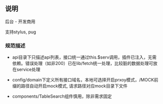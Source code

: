 ## 说明

后台 - 开发商用

支持stylus, pug

### 规范描述

- api目录下只描述api列表，接口统一通过this.$serv调用，插件已注入，无需依赖。错误处理（如非200）已在lib/fetch统一处理，比较脏的数据处理可放在service处理

- config/domain下定义所有接口域名，本地可选择开启prxoy模式，/MOCK前缀的路径自动开启mock模式, 请求路径对应mock目录下文件

- components/TableSearch组件慎用，除非需求固定

